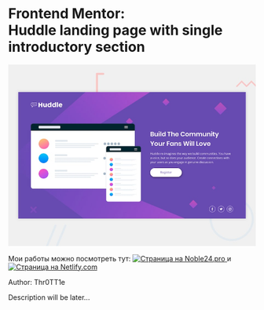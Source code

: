 <h1><strong>Frontend Mentor:</strong> <br>Huddle landing page with single introductory section</h1>

<p>
	<img src="https://github.com/Thr0TT1e/huddle_landing_page/blob/master/design/desktop-preview.jpg" alt="Huddle Landing Page">
</p>

Мои работы можно посмотреть тут: <a href="https://945317.noble24.pro/"> <img src="https://img.shields.io/badge/Site-Noble24.pro-orange?style=for-the-badge" alt="Страница на Noble24.pro"> </a> и <a href="https://huddle1-thr0tt1e.netlify.com/"> <img src="https://img.shields.io/badge/Site-Nitlify.com-blue?style=for-the-badge" alt="Страница на Netlify.com"> </a>

<p>Author: Thr0TT1e</p>

<p>Description will be later...</p>
